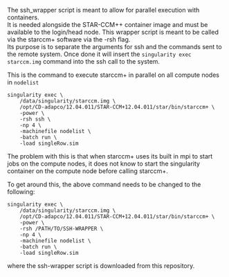 The ssh_wrapper script is meant to allow for parallel execution with containers.  
It is needed alongside the STAR-CCM++ container image and must be available to the login/head node.
This wrapper script is meant to be called via the starccm+ software via the -rsh flag.  
Its purpose is to separate the arguments for ssh and the commands sent to the remote system.
Once done it will insert the `singularity exec starccm.img` command into the ssh call to the system.

This is the command to execute starccm+ in parallel on all compute nodes in `nodelist`
```
singularity exec \
	/data/singularity/starccm.img \
	/opt/CD-adapco/12.04.011/STAR-CCM+12.04.011/star/bin/starccm+ \
	-power \
	-rsh ssh \
	-np 4 \
	-machinefile nodelist \
	-batch run \
	-load singleRow.sim
```

The problem with this is that when starccm+ uses its built in mpi to start jobs on the compute nodes, 
it does not know to start the singularity container on the compute node before calling starccm+.

To get around this, the above command needs to be changed to the following:
```
singularity exec \
	/data/singularity/starccm.img \
	/opt/CD-adapco/12.04.011/STAR-CCM+12.04.011/star/bin/starccm+ \
	-power \
	-rsh /PATH/TO/SSH-WRAPPER \
	-np 4 \
	-machinefile nodelist \
	-batch run \
	-load singleRow.sim
```
where the ssh-wrapper script is downloaded from this repository.
